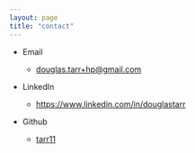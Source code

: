 ```yaml
---
layout: page
title: "contact"
---
```

* Email
  * douglas.tarr+hp@gmail.com
* LinkedIn
  * https://www.linkedin.com/in/douglastarr

* Github
  * <a href="https://www.github.com/tarr11">tarr11</a>
